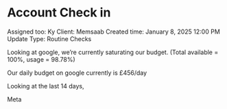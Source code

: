 # Account Check in

Assigned too: Ky 
Client: Memsaab
Created time: January 8, 2025 12:00 PM
Update Type: Routine Checks

Looking at google, we’re currently saturating our budget. (Total available = 100%, usage = 98.78%)

Our daily budget on google currently is £456/day 

Looking at the last 14 days,

Meta